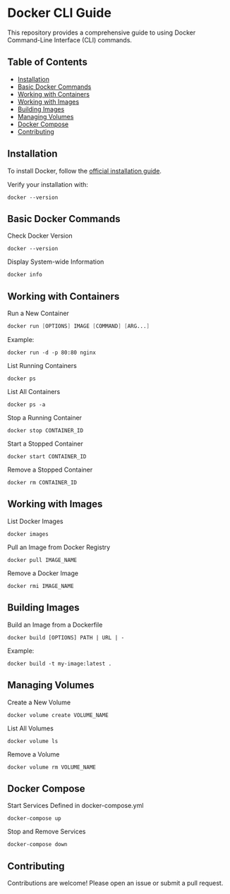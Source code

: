 # Docker CLI Guide

This repository provides a comprehensive guide to using Docker Command-Line Interface (CLI) commands.

## Table of Contents

- [Installation](#installation)
- [Basic Docker Commands](#basic-docker-commands)
- [Working with Containers](#working-with-containers)
- [Working with Images](#working-with-images)
- [Building Images](#building-images)
- [Managing Volumes](#managing-volumes)
- [Docker Compose](#docker-compose)
- [Contributing](#contributing)

## Installation

To install Docker, follow the [official installation guide](https://docs.docker.com/get-docker/).

Verify your installation with:
```
docker --version
````

## Basic Docker Commands

Check Docker Version
```
docker --version
```

Display System-wide Information
```
docker info
```

## Working with Containers

Run a New Container
```s
docker run [OPTIONS] IMAGE [COMMAND] [ARG...]
````

Example:  
```
docker run -d -p 80:80 nginx
```

List Running Containers
```
docker ps
```

List All Containers
```
docker ps -a
```

Stop a Running Container
```
docker stop CONTAINER_ID
```

Start a Stopped Container
```
docker start CONTAINER_ID
```

Remove a Stopped Container
```
docker rm CONTAINER_ID
```

## Working with Images

List Docker Images
```
docker images
```

Pull an Image from Docker Registry
```
docker pull IMAGE_NAME
```

Remove a Docker Image
```
docker rmi IMAGE_NAME
```

## Building Images

Build an Image from a Dockerfile
```
docker build [OPTIONS] PATH | URL | -
```

Example:
```
docker build -t my-image:latest .
```

## Managing Volumes

Create a New Volume
```
docker volume create VOLUME_NAME
```

List All Volumes
```
docker volume ls
```

Remove a Volume
```
docker volume rm VOLUME_NAME
```

## Docker Compose

Start Services Defined in docker-compose.yml
```
docker-compose up
```

Stop and Remove Services
```
docker-compose down
```

## Contributing
Contributions are welcome! Please open an issue or submit a pull request.
